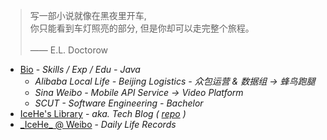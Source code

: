<!-- > 好记性不如烂博客 -->

<!-- Done is better than perfect. -->

> 写一部小说就像在黑夜里开车, <br/>你只能看到车灯照亮的部分, 但是你却可以走完整个旅程。<br/><br/>—— E.L. Doctorow

- [Bio](/marks/bio.md) - _Skills / Exp / Edu - Java_
    - _Alibaba Local Life - Beijing Logistics - 众包运营 & 数据组 → 蜂鸟跑腿_
    - _Sina Weibo - Mobile API Service → Video Platform_
    - _SCUT - Software Engineering - Bachelor_
- [IceHe's Library](https://icehe.xyz/#/) - _aka. Tech Blog ( [repo](https://github.com/IceHe/lib) )_
- [\_IceHe\_ @ Weibo](https://weibo.com/icedes) - _Daily Life Records_

<!-- ### Hi there 👋 -->

<!--
**IceHe/IceHe** is a ✨ _special_ ✨ repository because its `README.md` (this file) appears on your GitHub profile.

Here are some ideas to get you started:

- 🔭 I’m currently working on ...
- 🌱 I’m currently learning ...
- 👯 I’m looking to collaborate on ...
- 🤔 I’m looking for help with ...
- 💬 Ask me about ...
- 📫 How to reach me: ...
- 😄 Pronouns: ...
- ⚡ Fun fact: ...
-->
